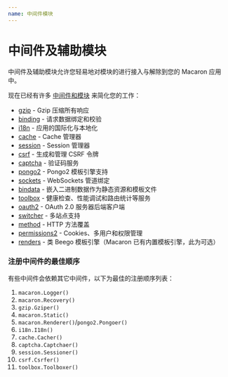 ```yaml
---
name: 中间件模块
---
```


# 中间件及辅助模块

中间件及辅助模块允许您轻易地对模块的进行接入与解除到您的 Macaron 应用中。

现在已经有许多 [中间件和模块](https://github.com/go-macaron) 来简化您的工作：

- [gzip](/docs/middlewares/gzip) - Gzip 压缩所有响应
- [binding](/docs/middlewares/binding) - 请求数据绑定和校验
- [i18n](/docs/middlewares/i18n) - 应用的国际化与本地化
- [cache](/docs/middlewares/cache) - Cache 管理器
- [session](/docs/middlewares/session) - Session 管理器
- [csrf](/docs/middlewares/csrf) - 生成和管理 CSRF 令牌
- [captcha](/docs/middlewares/captcha) - 验证码服务
- [pongo2](https://github.com/go-macaron/pongo2) - Pongo2 模板引擎支持
- [sockets](https://github.com/go-macaron/sockets) - WebSockets 管道绑定
- [bindata](/docs/middlewares/bindata) - 嵌入二进制数据作为静态资源和模板文件
- [toolbox](https://github.com/go-macaron/toolbox) - 健康检查、性能调试和路由统计等服务
- [oauth2](https://github.com/go-macaron/oauth2) - OAuth 2.0 服务器后端客户端
- [switcher](/docs/middlewares/switcher) - 多站点支持
- [method](https://github.com/go-macaron/method) - HTTP 方法覆盖
- [permissions2](https://github.com/xyproto/permissions2) - Cookies、多用户和权限管理
- [renders](https://github.com/go-macaron/renders) - 类 Beego 模板引擎（Macaron 已有内置模板引擎，此为可选）

### 注册中间件的最佳顺序

有些中间件会依赖其它中间件，以下为最佳的注册顺序列表：

1. `macaron.Logger()`
2. `macaron.Recovery()`
3. `gzip.Gziper()`
4. `macaron.Static()`
5. `macaron.Renderer()`/`pongo2.Pongoer()`
6. `i18n.I18n()`
7. `cache.Cacher()`
8. `captcha.Captchaer()`
9. `session.Sessioner()`
10. `csrf.Csrfer()`
11. `toolbox.Toolboxer()`

